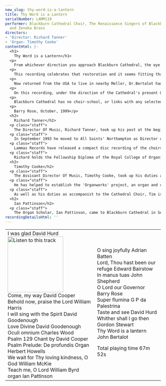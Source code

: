 ```yaml
---
new_slug: thy-word-is-a-lantern
title: Thy Word is a Lantern
serialNumber: LAMM119
performer: Blackburn Cathedral Choir, The Renaissance Singers of Blackburn Cathedral
  and Zeneka Brass
directors:
- 'Director: Richard Tanner'
- 'Organ: Timothy Cooke'
contentHtml: |-
  <h1>
    Thy Word is a Lantern</h1>
  <p>
    From whichever direction you approach Blackburn Cathedral, the eye is drawn to its unique architectural feature - Laurence King's elegant lantern tower surmounted by its graceful 'needle spire' and cross. An innovative and striking addition to the Georgian nave and the transepts (which had been added in the 1950's), the lantern tower was built in 1967. Just thirty years later serious problems with the original building fabric of the tower necessitated Provost David Frayne to embark upon a major restoration project, and this was completed in 1999, culminating in a great Service of re-Dedication, attended by HRH The Princess Royal, on June 30th.</p>
  <p>
    This recording celebrates that restoration and it seems fitting that it should take its title from Psalm 119 and John Bertalot's festive setting of those words, specially written for that occasion and it takes its place in a programme, with texts based mainly on the Psalms and set by a wide range of composers, spanning a range of five centuries. At least nine of these pieces have been recorded here for the first time.</p>
  <p>
    Now returned from the USA to live in nearby Mellor, Dr.Bertalot had been organist of the Cathedral from 1964 to 1982 and much of the present choral tradition here owes its origin to his tenure. It is also appropriate that the music of two of his successors (David Cooper and Gordon Stewart) and a previous sub-organist (David Goodenough) should be included in a programme which ranges from quiet unaccompanied singing to the glorious sounds of choirs, organ, brass and percussion in the Cathedral's reverberant acoustics.</p>
  <p>
    On this recording, under the direction of the Cathedral's present Organist and Director of Music, Richard Tanner, with the assistant organist Timothy Cooke, you can hear the Cathedral Choir of boys and men as well as the mixed-voice choir, the Renaissance Singers.</p>
  <p>
    Blackburn Cathedral has no choir-school, or links with any selected local schools, and both the boys and the men of the choir sing here on a voluntary basis. For thirty years there has also been a Young People's Choir which sings Matins each Sunday during term-time. The Cathedral's musical outreach has recently been enhanced by the formation of a girls' choir, which has already taken its place in the services, singing Evensong on two weekdays during term-time.</p>
  <p>
    Barry Rose, October, 1999</p>
  <h2>
    Richard Tanner</h2>
  <p class="staff">
    The Director Of Music, Richard Tanner, took up his post at the beginning of June 1998. A former chorister of St. Paul's Cathedral, London, he went on to study the organ with Robert Gower at Radley College and with David Sanger at the Royal Academy of Music and Oxford University, where, as organ scholar of Exeter College, he was responsible for organising and directing the choir of men and boys. After Oxford he spent a year as organ scholar of St. Albans Cathedral where he worked with Dr Barry Rose.</p>
  <p class="staff">
    In September 1993 he moved to All Saints' Northampton as Director of Music where he developed the musical tradition - the training of the boys and men, the founding of a girlsÕ choir, planning tours and organising concerts. Immediately before taking up his post at Blackburn, Richard took the choir on a second tour of the USA, where they sang in Charleston, South Carolina.</p>
  <p class="staff">
    Lammas Records have released a compact disc recording of the choirs of All Saints' under Richard's direction called <a href="./british.htm">A Celebration of British Cathedral Music</a>, and he can be heard playing the organ in a 1997 Lammas recording of music on the <a href="./northamp.htm">Gallery organ of All Saints' Northampton</a>. He has also produced several recordings for Lammas and Griffin.</p>
  <p class="staff">
    Richard holds the Fellowship Diploma of the Royal College of Organists and enjoys giving organ recitals, mostly in the UK, but has also performed in Italy (1995), India (1997) and the USA (1998).</p>
  <h2>
    Timothy Cooke</h2>
  <p class="staff">
    The Assisant Director Of Music, Timothy Cooke, took up his duties at the Cathedral at the beginning of September 1998. Born in Preston, Lancashire in 1973, Tim studied the organ with Ian Hare and gained an organ scholarship to Magdalene College, Cambridge, where he continued his organ studies with David Sanger. He then moved north to the Royal Northern College of Music in Manchester where he received further tuition from Gordon Stewart and Margaret Philips.</p>
  <p class="staff">
    He has helped to establish the 'Organworks' project, an organ and composition workshop for school children which runs throughout the year at Manchester's Bridgewater Hall.</p>
  <p class="staff">
    As well as his duties as accompanist to the Cathedral Choir, Tim is responsible for the training and direction of the Young People's Choir . He is an Associate of the Royal College of Organists, and a past prize winner of the Plymouth Young Organists' Competition.</p>
  <h2>
    Ian Pattinson</h2>
  <p class="staff">
    The Organ Scholar, Ian Pattinson, came to Blackburn Cathedral in September 1998 after completing his organ studies at the Birmingham Conservatoire, and having been organ scholar at Birmingham Cathedral. On this recording he accompanies the choir in Byrd's 'Teach me O Lord'.</p>
recordingDetailsHtml: ''
---
```


<table class="tracktable">
  <tbody>
    <tr>
      <td class="column1">
        I was glad <span class="composer">David Hurd</span><a href="cliplinks/iwasglad%20.ram"><img alt="Listen to this track" src="/web/20120408104959im_/http://www.lammas.co.uk/images/listen.gif" width="180"></a><br>
        Come, my way<span class="composer"> David Cooper</span><br>
        Behold now, praise the Lord <span class="composer">William Harris</span><br>
        I will sing with the Spirit <span class="composer">David Goodenough</span><br>
        Love Divine <span class="composer">David Goodenough</span><br>
        Oculi omnium <span class="composer">Charles Wood</span><br>
        Psalm 129<span class="composer"> Chant by David Cooper</span><br>
        Psalm Prelude: De profundis <span class="composer">Organ Herbert Howells</span><br>
        We wait for Thy loving kindness, O God<span class="composer"> William McKie</span><br>
        Teach me, O Lord<span class="composer"> William Byrd  organ</span> <span class="composer">Ian Pattinson</span>
      </td>
      <td class="column2">
        O sing joyfully <span class="composer">Adrian Batten</span><br>
        Lord, Thou hast been our refuge<span class="composer"> Edward Bairstow</span><br>
        In manus tuas<span class="composer"> John Shepherd</span><br>
        O Lord our Governor <span class="composer">Barry Rose</span><br>
        Super flumina<span class="composer"> G P da Palestrina</span><br>
        Taste and see<span class="composer"> David Hurd</span><br>
        Whither shall I go then <span class="composer">Gordon Stewart</span><br>
        Thy Word is a lantern<span class="composer"> John Bertalot</span>
        <p>					<span id="playingtime">Total playing time 67m 52s</span></p>
      </td>
    </tr>
  </tbody>
</table>
